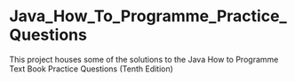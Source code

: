 # Java_How_To_Programme_Practice_Questions

This project houses some of the solutions to the Java How to Programme Text Book Practice Questions (Tenth Edition)
